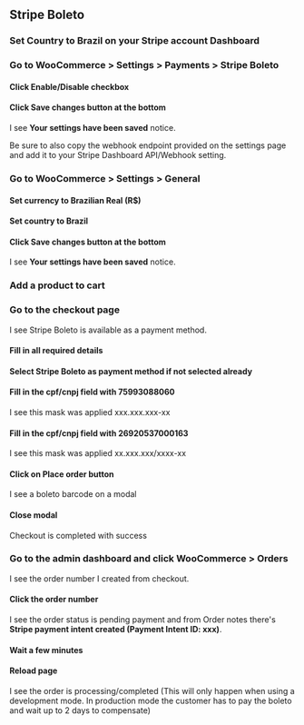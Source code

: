 ## Stripe Boleto

### Set Country to Brazil on your Stripe account Dashboard

### Go to WooCommerce > Settings > Payments > Stripe Boleto

#### Click Enable/Disable checkbox

#### Click Save changes button at the bottom

I see **Your settings have been saved** notice.

Be sure to also copy the webhook endpoint provided on the settings page and add it to your Stripe Dashboard API/Webhook setting.

### Go to WooCommerce > Settings > General

#### Set currency to Brazilian Real (R$)

#### Set country to Brazil

#### Click Save changes button at the bottom

I see **Your settings have been saved** notice.

### Add a product to cart

### Go to the checkout page

I see Stripe Boleto is available as a payment method.

#### Fill in all required details

#### Select Stripe Boleto as payment method if not selected already

#### Fill in the cpf/cnpj field with 75993088060

I see this mask was applied xxx.xxx.xxx-xx

#### Fill in the cpf/cnpj field with 26920537000163

I see this mask was applied xx.xxx.xxx/xxxx-xx

#### Click on **Place order** button

I see a boleto barcode on a modal

#### Close modal

Checkout is completed with success

### Go to the admin dashboard and click WooCommerce > Orders

I see the order number I created from checkout.

#### Click the order number

I see the order status is pending payment and from Order notes there's **Stripe payment intent created (Payment Intent ID: xxx)**.

#### Wait a few minutes

#### Reload page
I see the order is processing/completed (This will only happen when using a development mode. In production mode the customer has to pay the boleto and wait up to 2 days to compensate)
